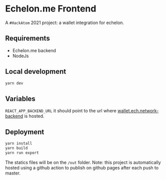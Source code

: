 # Echelon.me Frontend

A `#HackAtom` 2021 project: a wallet integration for echelon.

## Requirements

-   Echelon.me backend
-   NodeJs

## Local development

```sh
yarn dev
```

## Variables

`REACT_APP_BACKEND_URL` it should point to the url where [wallet.ech.network-backend](https://github.com/hanchon-live/wallet.ech.network-backend) is hosted.

## Deployment

```sh
yarn install
yarn build
yarn run export
```

The statics files will be on the `/out` folder.
Note: this project is automatically hosted using a github action to publish on github pages after each push to master.
